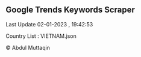 

## Google Trends Keywords Scraper 
 
Last Update 02-01-2023 , 19:42:53

Country List :
VIETNAM.json



© Abdul Muttaqin 
